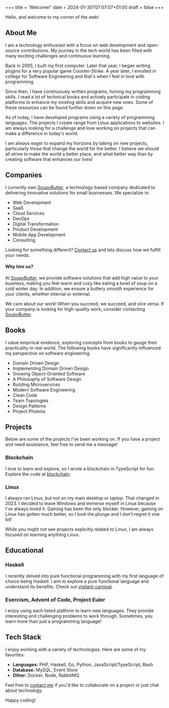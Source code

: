 +++
title = 'Welcome!'
date = 2024-01-30T07:07:07+01:00
draft = false
+++

Hello, and welcome to my corner of the web!

## About Me

I am a technology enthusiast with a focus on web development and open-source contributions. My journey in the tech world has been filled with many exciting challenges and continuous learning.

Back in 2005, I built my first computer. Later that year, I began writing plugins for a very popular game Counter-Strike. A year later, I enrolled in college for Software Engineering and that's when I feel in love with programming.

Since then, I have continuously written programs, honing my programming skills. I read a lot of technical books and actively participate in coding platforms to enhance my existing skills and acquire new ones. Some of these resources can be found further down on this page.

As of today, I have developed programs using a variety of programming languages. The projects I create range from Linux applications to websites. I am always looking for a challenge and love working on projects that can make a difference in today's world.

I am always eager to expand my horizons by taking on new projects, particularly those that change the world for the better. I believe we should all strive to make the world a better place, and what better way than by creating software that enhances our lives!

## Companies

I currently own [SoupyButter](https://soupybutter.com), a technology-based company dedicated to delivering innovative solutions for small businesses. We specialize in:

- Web Development
- SaaS
- Cloud Services
- DevOps
- Digital Transformation
- Product Development
- Mobile App Development
- Consulting.

Looking for something different? [Contact us](mailto:sales@soupybutter.com) and lets discuss how we fulfill your needs.

#### Why hire us?

At [SoupyButter](https://soupybutter.com), we provide software solutions that add high value to your business, making you feel warm and cozy like eating a bowl of soup on a cold winter day. In addition, we ensure a buttery smooth experience for your clients, whether internal or external.

We care about our work! When you succeed, we succeed, and vice versa. If your company is looking for high-quality work, consider contacting [SoupyButter](mailto:sales@soupybutter.com).

## Books

I value empirical evidence, exploring concepts from books to gauge their practicality in real world. The following books have significantly influenced my perspective on software engineering.

- Domain Driven Design
- Implementing Domain Driven Design
- Growing Object-Oriented Software
- A Philosophy of Software Design
- Building Microservices
- Modern Software Engineering
- Clean Code
- Team Topologies
- Design Patterns
- Project Phoenix

## Projects

Below are some of the projects I've been working on. If you have a project and need assistance, feel free to send me a message!

### Blockchain

I love to learn and explore, so I wrote a blockchain in TypeScript for fun. Explore the code at [blockchain](https://github.com/exilesprx/blockchain).

### Linux

I always ran Linux, but not on my main desktop or laptop. That changed in 2023. I decided to leave Windows and immerse myself in Linux because I've always loved it. Gaming has been the only blocker. However, gaming on Linux has gotten much better, so I took the plunge and I don't regret it one bit!

While you might not see projects explicitly related to Linux, I am always focused on learning anything Linux.

## Educational

### Haskell

I recently delved into pure functional programming with my first language of choice being Haskell. I aim to explore a pure functional language and understand its benefits. Check out [vigilant-carnival](https://github.com/exilesprx/vigilant-carnival).

### Exercism, Advent of Code, Project Euler

I enjoy using each listed platform to learn new languages. They provide interesting and challenging problems to work through. Sometimes, you learn more than just a programming language!

## Tech Stack

I enjoy working with a variety of technologies. Here are some of my favorites:

- **Languages:** PHP, Haskell, Go, Python, JavaScript/TypeScript, Bash
- **Database:** MySQL, Event Store
- **Other:** Docker, Node, RabbitMQ

Feel free to [contact me](mailto:exiles.prx@gmail.com) if you'd like to collaborate on a project or just chat about technology.

Happy coding!
